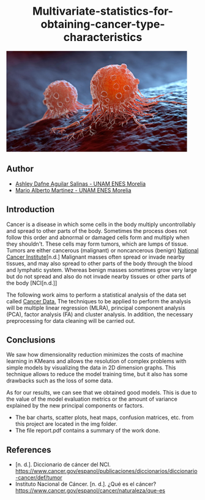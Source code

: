 <h1 align="center">Multivariate-statistics-for-obtaining-cancer-type-characteristics</h1>

![img1](./img/CANCER.png)

## Author 
- [Ashley Dafne Aguilar Salinas - UNAM ENES Morelia](https://github.com/AshleyDafneAguilar)
- [Mario Alberto Martinez - UNAM ENES Morelia](https://github.com/mariomttz)

## Introduction 
Cancer is a disease in which some cells in the body multiply uncontrollably and spread to other parts of the body.
Sometimes the process does not follow this order and abnormal or damaged cells form and multiply when they shouldn't. These cells may form tumors, which are lumps of tissue. Tumors are either cancerous (malignant) or noncancerous (benign) [National Cancer Institute](https://www.cancer.gov/espanol/cancer/naturaleza/que-es)[n.d.]
Malignant masses often spread or invade nearby tissues, and may also spread to other parts of the body through the blood and lymphatic system. 
Whereas benign masses sometimes grow very large but do not spread and also do not invade nearby tissues or other parts of the body [NCI[n.d.]]


The following work aims to perform a statistical analysis of the data set called [Cancer Data.](https://www.kaggle.com/datasets/erdemtaha/cancer-data?rvi=1)
The techniques to be applied to perform the analysis will be multiple linear regression (MLRA), principal component analysis (PCA), factor analysis (FA) and cluster analysis. In addition, the necessary preprocessing for data cleaning will be carried out.

## Conclusions
We saw how dimensionality reduction minimizes the costs of machine learning in KMeans and allows the resolution of complex problems with simple models by visualizing the data in 2D dimension graphs. 
This technique allows to reduce the model training time, but it also has some drawbacks such as the loss of some data.

As for our results, we can see that we obtained good models.
This is due to the value of the model evaluation metrics or the amount of variance explained by the new principal components or factors.

- The bar charts, scatter plots, heat maps, confusion matrices, etc. from this project are located in the img folder. 
- The file report.pdf contains a summary of the work done.

## References
- [n. d.]. Diccionario de cáncer del NCI. https://www.cancer.gov/espanol/publicaciones/diccionarios/diccionario-cancer/def/tumor
- Instituto Nacional de Cáncer. [n. d.]. ¿Qué es el cáncer? https://www.cancer.gov/espanol/cancer/naturaleza/que-es
